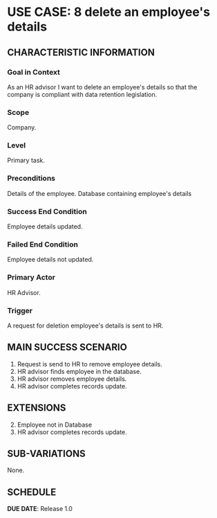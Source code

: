 
# USE CASE: 8 delete an employee's details

## CHARACTERISTIC INFORMATION

### Goal in Context

As an HR advisor I want to delete an employee's details so that the company is compliant with data retention legislation.
### Scope

Company.

### Level

Primary task.

### Preconditions

Details of the  employee.  Database containing employee's details

### Success End Condition

Employee details updated.

### Failed End Condition

Employee details not updated.

### Primary Actor

HR Advisor.

### Trigger

A request for deletion employee's details is sent to HR.

## MAIN SUCCESS SCENARIO

1. Request is send to HR to remove employee details.
2. HR advisor finds employee in the database.
3. HR advisor removes employee details.
4. HR advisor completes records update.

## EXTENSIONS

2. Employee not in Database
3. HR advisor completes records update.

## SUB-VARIATIONS

None.

## SCHEDULE

**DUE DATE**: Release 1.0
